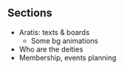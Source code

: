 ## Sections

* Aratis: texts & boards
  * Some bg animations
* Who are the deities
* Membership, events planning
